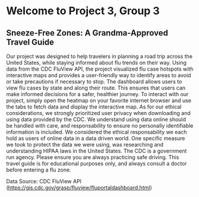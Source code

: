 # Welcome to Project 3, Group 3

## Sneeze-Free Zones: A Grandma-Approved Travel Guide

Our project was designed to help travelers in planning a road trip across the United States, while staying informed about flu trends on their way. Using data from the CDC FluView API, the project visualized flu case hotspots with interactive maps and provides a user-friendly way to identify areas to avoid or take precautions if necessary to stop. The dashboard allows users to view flu cases by state and along their route. This ensures that users can make informed decisions for a safer, healthier journey. 
To interact with our project, simply open the heatmap on your favorite internet browser and use the tabs to fetch data and display the interactive map. 
As for our ethical considerations, we strongly prioritized user privacy when downloading and using data provided by the CDC. We understand using data online should be handled with care, and responsability to ensure no personally identifiable information is included. We considered the ethical responsability we each hold as users of online data in a data driven world. One specific measure we took to protect the data we were using, was researching and understanding HIPAA laws in the United States. The CDC is a government run agency. 
Please ensure you are always practicing safe driving. This travel guide is for educational purposes only, and always consult a doctor before entering a flu zone. 

Data Source: CDC FluView API (https://gis.cdc.gov/grasp/fluview/fluportaldashboard.html)